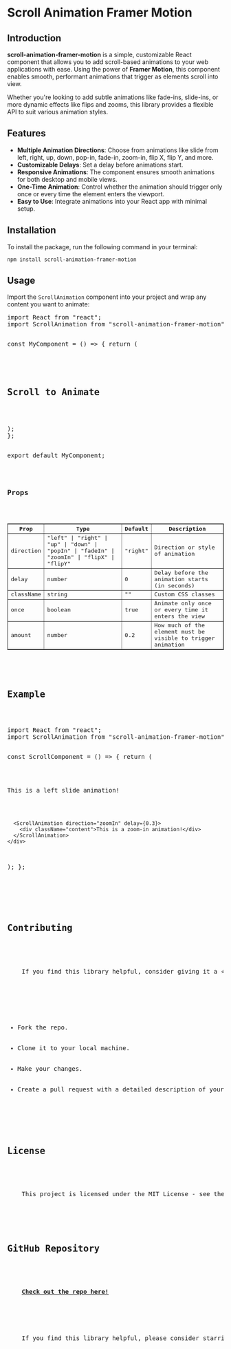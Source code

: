 <!DOCTYPE html>
<html lang="en">
<head>
  <meta charset="UTF-8">
  <meta name="viewport" content="width=device-width, initial-scale=1.0">
  <title>Scroll Animation Framer Motion</title>
</head>
<body>

  <h1>Scroll Animation Framer Motion</h1>

  <h2>Introduction</h2>
  <p>
    <strong>scroll-animation-framer-motion</strong> is a simple, customizable React component that allows you to add scroll-based animations to your web applications with ease. Using the power of <strong>Framer Motion</strong>, this component enables smooth, performant animations that trigger as elements scroll into view.
  </p>
  <p>
    Whether you're looking to add subtle animations like fade-ins, slide-ins, or more dynamic effects like flips and zooms, this library provides a flexible API to suit various animation styles.
  </p>

  <h2>Features</h2>
  <ul>
    <li><strong>Multiple Animation Directions</strong>: Choose from animations like slide from left, right, up, down, pop-in, fade-in, zoom-in, flip X, flip Y, and more.</li>
    <li><strong>Customizable Delays</strong>: Set a delay before animations start.</li>
    <li><strong>Responsive Animations</strong>: The component ensures smooth animations for both desktop and mobile views.</li>
    <li><strong>One-Time Animation</strong>: Control whether the animation should trigger only once or every time the element enters the viewport.</li>
    <li><strong>Easy to Use</strong>: Integrate animations into your React app with minimal setup.</li>
  </ul>

  <h2>Installation</h2>
  <p>
    To install the package, run the following command in your terminal:
  </p>
  <pre><code>npm install scroll-animation-framer-motion</code></pre>

  <h2>Usage</h2>
  <p>
    Import the <code>ScrollAnimation</code> component into your project and wrap any content you want to animate:
  </p>
  <pre>import React from "react";
import ScrollAnimation from "scroll-animation-framer-motion";

const MyComponent = () => {
return (

<div>
<ScrollAnimation direction="fadeIn" delay={0.3}>
<h2>Scroll to Animate</h2>
</ScrollAnimation>
</div>
);
};

export default MyComponent;

  <h3>Props</h3>
  <table border="1">
    <thead>
      <tr>
        <th>Prop</th>
        <th>Type</th>
        <th>Default</th>
        <th>Description</th>
      </tr>
    </thead>
    <tbody>
      <tr>
        <td>direction</td>
        <td>"left" | "right" | "up" | "down" | "popIn" | "fadeIn" | "zoomIn" | "flipX" | "flipY"</td>
        <td>"right"</td>
        <td>Direction or style of animation</td>
      </tr>
      <tr>
        <td>delay</td>
        <td>number</td>
        <td>0</td>
        <td>Delay before the animation starts (in seconds)</td>
      </tr>
      <tr>
        <td>className</td>
        <td>string</td>
        <td>""</td>
        <td>Custom CSS classes</td>
      </tr>
      <tr>
        <td>once</td>
        <td>boolean</td>
        <td>true</td>
        <td>Animate only once or every time it enters the view</td>
      </tr>
      <tr>
        <td>amount</td>
        <td>number</td>
        <td>0.2</td>
        <td>How much of the element must be visible to trigger animation</td>
      </tr>
    </tbody>
  </table>

  <h2>Example</h2>
  <pre>import React from "react";
import ScrollAnimation from "scroll-animation-framer-motion";

const ScrollComponent = () => {
return (

<div>
<ScrollAnimation direction="left" delay={0.5} amount={0.4}>
<div className="content">This is a left slide animation!</div>
</ScrollAnimation>

      <ScrollAnimation direction="zoomIn" delay={0.3}>
        <div className="content">This is a zoom-in animation!</div>
      </ScrollAnimation>
    </div>

);
};

</pre>

  <h2>Contributing</h2>
  <p>
    If you find this library helpful, consider giving it a ⭐ on GitHub! Your contributions and feedback are always welcome.
  </p>
  <ul>
    <li>Fork the repo.</li>
    <li>Clone it to your local machine.</li>
    <li>Make your changes.</li>
    <li>Create a pull request with a detailed description of your changes.</li>
  </ul>

  <h2>License</h2>
  <p>
    This project is licensed under the MIT License - see the <a href="LICENSE">LICENSE</a> file for details.
  </p>

  <h2>GitHub Repository</h2>
  <p>
    <a href="https://github.com/xnafi/scroll-animation-framer-motion"><strong>Check out the repo here!</strong></a>
  </p>
  <p>
    If you find this library helpful, please consider starring the repository on GitHub to support its growth and development. Thank you! 😊
  </p>

</body>
</html>
